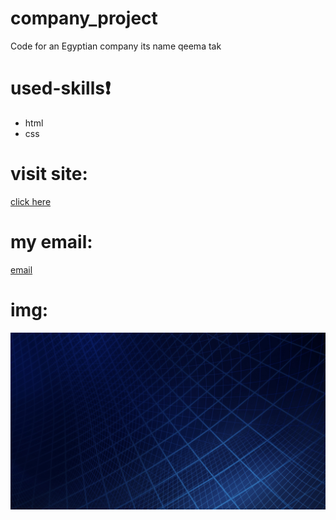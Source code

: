 # company_project
Code for an Egyptian company its name qeema tak
# used-skills:exclamation:
* html
* css
# visit site:
[click here](https://israazohud.github.io/company_project/)

# my email:
[email](israa2002zohud@gmail.com)
# img:
![](img/image5.png)
